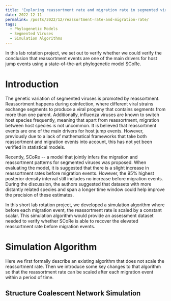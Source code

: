 ```yaml
---
title: 'Exploring reassortment rate and migration rate in segmented viruses'
date: 2022-12-11
permalink: /posts/2022/12/reassortment-rate-and-migration-rate/
tags:
  - Phylogenetic Models
  - Segmented Viruses 
  - Simulation Algorithms
---
```


In this lab rotation project, we set out to verify whether we could verify the conclusion that reassortment events are one of the main drivers for host jump events using a state-of-the-art phylogenetic model SCoRe.

Introduction
============

The genetic variation of segmented viruses is promoted by reassortment. Reassortment happens during coinfection, where different viral strains exchange segments to produce a viral progeny that contains segments from more than one parent. Additionally, influenza viruses are known to switch host species frequently, meaning that apart from reassortment, migration between host species is not uncommon. It is believed that reassortment events are one of the main drivers for host jump events. However, previously due to a lack of mathematical frameworks that take both reassortment and migration events into account, this has not yet been verified in statistical models.

Recently, SCoRe -- a model that jointly infers the migration and reassortment patterns for segmented viruses was proposed. When evaluating the model, it is suggested that there is a slight increase in reassortment rates before migration events. However, the 95% highest posterior density interval still includes no increase before migration events. During the discussion, the authors suggested that datasets with more distantly related species and span a longer time window could help improve the precision of these estimates. 

In this short lab rotation project, we developed a simulation algorithm where before each migration event, the reassortment rate is scaled by a constant scalar. This simulation algorithm would provide an assessment dataset needed to verify whether SCoRe is able to recover the elevated reassortment rate before migration events.

Simulation Algorithm
===================

Here we first formally describe an existing algorithm that does not scale the reassortment rate. Then we introduce some key changes to that algorithm so that the reassortment rate can be scaled after each migration event within a period of time.

## Structure Coalescent Network Simulation 





